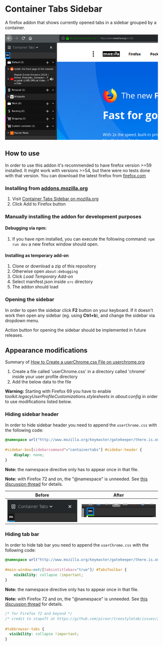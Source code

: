 # Container Tabs Sidebar

A firefox addon that shows currently opened tabs in a sidebar grouped by a container.

![Promotional screenshot](./assets/screenshot.png)

## How to use

In order to use this addon it's recommended to have firefox version >=59 installed. It might work with versions >=54, but there were no tests done with that version. You can download the latest firefox from [firefox.com](https://www.mozilla.org/en-US/firefox/new/)

### Installing from [addons.mozilla.org](https://addons.mozilla.org/en-US/firefox/addon/container-tabs-sidebar/?src=github)

1. Visit [Container Tabs Sidebar on mozilla.org](https://addons.mozilla.org/en-US/firefox/addon/container-tabs-sidebar/?src=github)
2. Click Add to Firefox button

### Manually installing the addon for development purposes

#### Debugging via npm:
1. If you have npm installed, you can execute the following command: `npm run dev` a new firefox window should open.

#### Installing as temporary add-on
1. Clone or download a zip of this repository
3. Otherwise open `about:debugging`
4. Click _Load Temporary Add-on_
5. Select manifest.json inside `src` directory
5. The addon should load

### Opening the sidebar

In order to open the sidebar click __F2__ button on your keyboard. If it doesn't work then open any sidebar (eg. using __Ctrl+b__), and change the sidebar via dropdown menu.

Action button for opening the sidebar should be implemented in future releases.

## Appearance modifications

Summary of  [How to Create a userChrome.css File on userchrome.org](https://www.userchrome.org/how-create-userchrome-css.html)
1. Create a file called 'userChrome.css' in a directory called 'chrome' inside your user profile directory
1. Add the below data to the file

**Warning:** Starting with Firefox 69 you have to enable *toolkit.legacyUserProfileCustomizations.stylesheets* in *about:config* in order to use modifications listed below.

### Hiding sidebar header

In order to hide sidebar header you need to append the `userChrome.css` with the following code:

```css
@namespace url("http://www.mozilla.org/keymaster/gatekeeper/there.is.only.xul");

#sidebar-box[sidebarcommand^="containertabs"] #sidebar-header {
	display: none;
}
```

**Note:** the namespace directive only has to appear once in that file.

**Note:** with Firefox 72 and on, the "@namespace" is unneeded. See [this discussion thread](https://bugzilla.mozilla.org/show_bug.cgi?id=1605208) for details.

|Before|After|
|----|---|
|![Before hiding](./assets/before-header.png) | ![After hiding](./assets/after-header.png)

### Hiding tab bar

In order to hide tab bar you need to append the `userChrome.css` with the following code:

```css
@namespace url("http://www.mozilla.org/keymaster/gatekeeper/there.is.only.xul");

#main-window:not([tabsintitlebar="true"]) #TabsToolbar {
    visibility: collapse !important;
}
```

**Note:** the namespace directive only has to appear once in that file.

**Note:** with Firefox 72 and on, the "@namespace" is unneeded. See [this discussion thread](https://bugzilla.mozilla.org/show_bug.cgi?id=1605208) for details.

```css
/* for Firefox 72 and beyond */
/* credit to stapuft at https://github.com/piroor/treestyletab/issues/2207#issuecomment-478288590 */

#tabbrowser-tabs {
  visibility: collapse !important;
}
```
